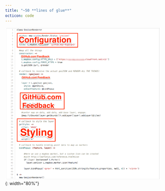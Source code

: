 ```yaml
---
title: "~50 **lines of glue**"
octicon: code
---
```


![prototype](images/prototype.png){: width="80%"}
